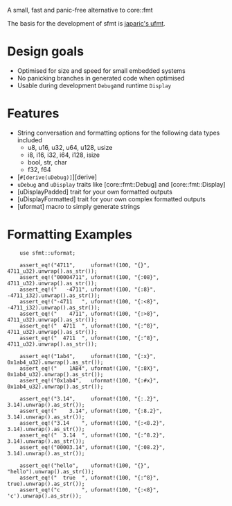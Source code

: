 A small, fast and panic-free alternative to core::fmt

The basis for the development of sfmt is [japaric's ufmt](https://github.com/japaric/ufmt).

# Design goals
- Optimised for size and speed for small embedded systems
- No panicking branches in generated code when optimised
- Usable during development `Debug`and runtime `Display`

# Features
- String conversation and formatting options for the following data types included
  - u8, u16, u32, u64, u128, usize
  - i8, i16, i32, i64, i128, isize
  - bool, str, char
  - f32, f64
- [`#[derive(uDebug)]`][derive]
- `uDebug` and `uDisplay` traits like [core::fmt::Debug] and [core::fmt::Display]
- [uDisplayPadded] trait for your own formatted outputs
- [uDisplayFormatted] trait for your own complex formatted outputs
- [uformat] macro to simply generate strings

# Formatting Examples

```
    use sfmt::uformat;

    assert_eq!("4711",     uformat!(100, "{}", 4711_u32).unwrap().as_str());
    assert_eq!("00004711", uformat!(100, "{:08}", 4711_u32).unwrap().as_str());
    assert_eq!("   -4711", uformat!(100, "{:8}", -4711_i32).unwrap().as_str());
    assert_eq!("-4711   ", uformat!(100, "{:<8}", -4711_i32).unwrap().as_str());
    assert_eq!("    4711", uformat!(100, "{:>8}", 4711_u32).unwrap().as_str());
    assert_eq!("  4711  ", uformat!(100, "{:^8}", 4711_u32).unwrap().as_str());
    assert_eq!("  4711  ", uformat!(100, "{:^8}", 4711_u32).unwrap().as_str());

    assert_eq!("1ab4",     uformat!(100, "{:x}", 0x1ab4_u32).unwrap().as_str());
    assert_eq!("    1AB4", uformat!(100, "{:8X}", 0x1ab4_u32).unwrap().as_str());
    assert_eq!("0x1ab4",   uformat!(100, "{:#x}", 0x1ab4_u32).unwrap().as_str());

    assert_eq!("3.14",     uformat!(100, "{:.2}", 3.14).unwrap().as_str());
    assert_eq!("    3.14", uformat!(100, "{:8.2}", 3.14).unwrap().as_str());
    assert_eq!("3.14    ", uformat!(100, "{:<8.2}", 3.14).unwrap().as_str());
    assert_eq!("  3.14  ", uformat!(100, "{:^8.2}", 3.14).unwrap().as_str());
    assert_eq!("00003.14", uformat!(100, "{:08.2}", 3.14).unwrap().as_str());

    assert_eq!("hello",    uformat!(100, "{}", "hello").unwrap().as_str());
    assert_eq!("  true  ", uformat!(100, "{:^8}", true).unwrap().as_str());
    assert_eq!("c       ", uformat!(100, "{:<8}", 'c').unwrap().as_str());
```
